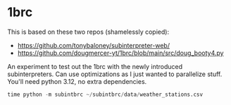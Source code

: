# 1brc

This is based on these two repos (shamelessly copied):
- https://github.com/tonybaloney/subinterpreter-web/
- https://github.com/dougmercer-yt/1brc/blob/main/src/doug_booty4.py

An experiment to test out the 1brc with the newly introduced subinterpreters. Can use optimizations as I just wanted to parallelize stuff. You'll need python 3.12, no extra dependencies.

```python
time python -m subintbrc ~/subintbrc/data/weather_stations.csv
```
